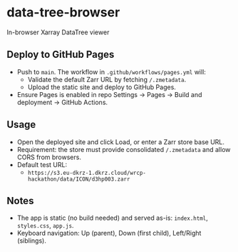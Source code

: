 # data-tree-browser
In-browser Xarray DataTree viewer

## Deploy to GitHub Pages

- Push to `main`. The workflow in `.github/workflows/pages.yml` will:
  - Validate the default Zarr URL by fetching `/.zmetadata`.
  - Upload the static site and deploy to GitHub Pages.
- Ensure Pages is enabled in repo Settings → Pages → Build and deployment → GitHub Actions.

## Usage

- Open the deployed site and click Load, or enter a Zarr store base URL.
- Requirement: the store must provide consolidated `/.zmetadata` and allow CORS from browsers.
- Default test URL:
  - `https://s3.eu-dkrz-1.dkrz.cloud/wrcp-hackathon/data/ICON/d3hp003.zarr`

## Notes

- The app is static (no build needed) and served as-is: `index.html`, `styles.css`, `app.js`.
- Keyboard navigation: Up (parent), Down (first child), Left/Right (siblings).
